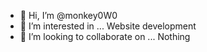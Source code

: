 - 👋 Hi, I’m @monkey0W0
- 👀 I’m interested in ... Website development
- 💞️ I’m looking to collaborate on ... Nothing

<!---
monkey0W0/monkey0W0 is a ✨ special ✨ repository because its `README.md` (this file) appears on your GitHub profile.
You can click the Preview link to take a look at your changes.
--->

